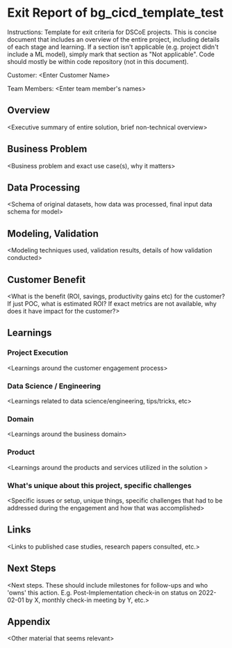 # Exit Report of bg_cicd_template_test

Instructions: Template for exit criteria for DSCoE projects. This is concise document that includes an overview of the entire project, including details of each stage and learning. If a section isn't applicable (e.g. project didn't include a ML model), simply mark that section as "Not applicable". Code should mostly be within code repository (not in this document).

Customer: <Enter Customer Name\>

Team Members: <Enter team member\'s names\>

## Overview

<Executive summary of entire solution, brief non-technical overview\>

## Business Problem
<Business problem and exact use case(s), why it matters\>

## Data Processing
<Schema of original datasets, how data was processed, final input data schema for model\>

## Modeling, Validation
<Modeling techniques used, validation results, details of how validation conducted\>

## Customer Benefit
<What is the benefit (ROI, savings, productivity gains etc)  for the customer? If just POC, what is estimated ROI? If exact metrics are not available, why does it have impact for the customer?\>

## Learnings

### Project Execution
<Learnings around the customer engagement process\>

### Data Science / Engineering
<Learnings related to data science/engineering, tips/tricks, etc\>

### Domain
<Learnings around the business domain\>

### Product
<Learnings around the products and services utilized in the solution \>

###	What's unique about this project, specific challenges
<Specific issues or setup, unique things, specific challenges that had to be addressed during the engagement and how that was accomplished\>

## Links
<Links to published case studies, research papers consulted, etc.\>

## Next Steps
 
<Next steps. These should include milestones for follow-ups and who 'owns' this action. E.g. Post-Implementation check-in on status on 2022-02-01 by X, monthly check-in meeting by Y, etc.\>

## Appendix
<Other material that seems relevant\>
